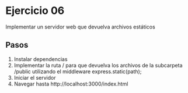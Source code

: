 # Ejercicio 06

Implementar un servidor web que devuelva archivos estáticos

## Pasos
1. Instalar dependencias
2. Implementar la ruta / para que devuelva los archivos de la subcarpeta /public utilizando el middleware express.static(path);
3. Iniciar el servidor
4. Navegar hasta http://localhost:3000/index.html
